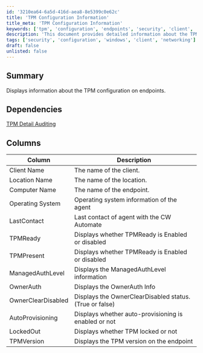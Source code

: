 ```yaml
---
id: '3210ea64-6a5d-416d-aea8-8e5399c0e62c'
title: 'TPM Configuration Information'
title_meta: 'TPM Configuration Information'
keywords: ['tpm', 'configuration', 'endpoints', 'security', 'client', 'location', 'computer', 'operating', 'system', 'lastcontact', 'managedauthlevel', 'ownerauth', 'autoprovisioning', 'lockedout', 'version']
description: 'This document provides detailed information about the TPM configuration on endpoints, including the status of TPM readiness, presence, and various security levels associated with the TPM on each client machine.'
tags: ['security', 'configuration', 'windows', 'client', 'networking']
draft: false
unlisted: false
---
```

## Summary

Displays information about the TPM configuration on endpoints.

## Dependencies

[TPM Detail Auditing](https://proval.itglue.com/DOC-5078775-8304569)

## Columns

| Column              | Description                                                   |
|---------------------|---------------------------------------------------------------|
| Client Name         | The name of the client.                                      |
| Location Name       | The name of the location.                                    |
| Computer Name       | The name of the endpoint.                                    |
| Operating System     | Operating system information of the agent                    |
| LastContact         | Last contact of agent with the CW Automate                   |
| TPMReady            | Displays whether TPMReady is Enabled or disabled             |
| TPMPresent          | Displays whether TPMReady is Enabled or disabled             |
| ManagedAuthLevel    | Displays the ManagedAuthLevel information                    |
| OwnerAuth           | Displays the OwnerAuth Info                                   |
| OwnerClearDisabled   | Displays the OwnerClearDisabled status. (True or false)      |
| AutoProvisioning     | Displays whether auto-provisioning is enabled or not         |
| LockedOut           | Displays whether TPM locked or not                            |
| TPMVersion          | Displays the TPM version on the endpoint                     |







